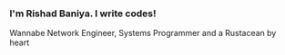 ### I'm Rishad Baniya. I write codes!


Wannabe Network Engineer, Systems Programmer and a Rustacean by heart

